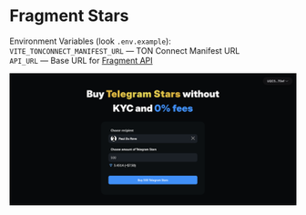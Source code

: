 # Fragment Stars
Environment Variables (look `.env.example`):  
`VITE_TONCONNECT_MANIFEST_URL` — TON Connect Manifest URL  
`API_URL` — Base URL for [Fragment API](https://github.com/whicencer/fragment-api)

![Website](/public/image.png)
